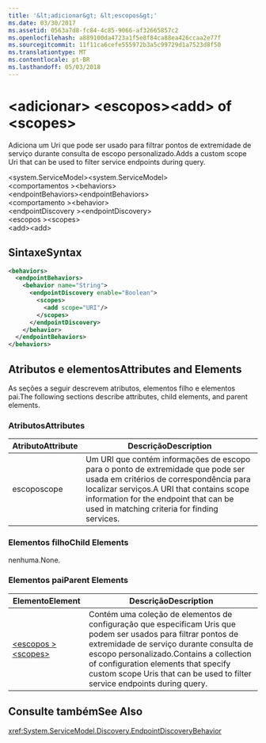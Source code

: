 ```yaml
---
title: '&lt;adicionar&gt; &lt;escopos&gt;'
ms.date: 03/30/2017
ms.assetid: 0563a7d8-fc84-4c85-9066-af32665857c2
ms.openlocfilehash: a889100da4723a1f5e8f84ca88ea426ccaa2e77f
ms.sourcegitcommit: 11f11ca6cefe555972b3a5c99729d1a7523d8f50
ms.translationtype: MT
ms.contentlocale: pt-BR
ms.lasthandoff: 05/03/2018
---
```

# <a name="ltaddgt-of-ltscopesgt"></a><span data-ttu-id="ac14a-102">&lt;adicionar&gt; &lt;escopos&gt;</span><span class="sxs-lookup"><span data-stu-id="ac14a-102">&lt;add&gt; of &lt;scopes&gt;</span></span>
<span data-ttu-id="ac14a-103">Adiciona um Uri que pode ser usado para filtrar pontos de extremidade de serviço durante consulta de escopo personalizado.</span><span class="sxs-lookup"><span data-stu-id="ac14a-103">Adds a custom scope Uri that can be used to filter service endpoints during query.</span></span>  
  
<span data-ttu-id="ac14a-104">\<system.ServiceModel></span><span class="sxs-lookup"><span data-stu-id="ac14a-104">\<system.ServiceModel></span></span>  
<span data-ttu-id="ac14a-105">\<comportamentos ></span><span class="sxs-lookup"><span data-stu-id="ac14a-105">\<behaviors></span></span>  
<span data-ttu-id="ac14a-106">\<endpointBehaviors></span><span class="sxs-lookup"><span data-stu-id="ac14a-106">\<endpointBehaviors></span></span>  
<span data-ttu-id="ac14a-107">\<comportamento ></span><span class="sxs-lookup"><span data-stu-id="ac14a-107">\<behavior></span></span>  
<span data-ttu-id="ac14a-108">\<endpointDiscovery ></span><span class="sxs-lookup"><span data-stu-id="ac14a-108">\<endpointDiscovery></span></span>  
<span data-ttu-id="ac14a-109">\<escopos ></span><span class="sxs-lookup"><span data-stu-id="ac14a-109">\<scopes></span></span>  
<span data-ttu-id="ac14a-110">\<add></span><span class="sxs-lookup"><span data-stu-id="ac14a-110">\<add></span></span>  
  
## <a name="syntax"></a><span data-ttu-id="ac14a-111">Sintaxe</span><span class="sxs-lookup"><span data-stu-id="ac14a-111">Syntax</span></span>  
  
```xml  
<behaviors>
  <endpointBehaviors>
    <behavior name="String">
      <endpointDiscovery enable="Boolean">
        <scopes>
          <add scope="URI"/>
        </scopes>
      </endpointDiscovery>
    </behavior>
  </endpointBehaviors>
</behaviors>  
```  
  
## <a name="attributes-and-elements"></a><span data-ttu-id="ac14a-112">Atributos e elementos</span><span class="sxs-lookup"><span data-stu-id="ac14a-112">Attributes and Elements</span></span>  
 <span data-ttu-id="ac14a-113">As seções a seguir descrevem atributos, elementos filho e elementos pai.</span><span class="sxs-lookup"><span data-stu-id="ac14a-113">The following sections describe attributes, child elements, and parent elements.</span></span>  
  
### <a name="attributes"></a><span data-ttu-id="ac14a-114">Atributos</span><span class="sxs-lookup"><span data-stu-id="ac14a-114">Attributes</span></span>  
  
|<span data-ttu-id="ac14a-115">Atributo</span><span class="sxs-lookup"><span data-stu-id="ac14a-115">Attribute</span></span>|<span data-ttu-id="ac14a-116">Descrição</span><span class="sxs-lookup"><span data-stu-id="ac14a-116">Description</span></span>|  
|---------------|-----------------|  
|<span data-ttu-id="ac14a-117">escopo</span><span class="sxs-lookup"><span data-stu-id="ac14a-117">scope</span></span>|<span data-ttu-id="ac14a-118">Um URI que contém informações de escopo para o ponto de extremidade que pode ser usada em critérios de correspondência para localizar serviços.</span><span class="sxs-lookup"><span data-stu-id="ac14a-118">A URI that contains scope information for the endpoint that can be used in matching criteria for finding services.</span></span>|  
  
### <a name="child-elements"></a><span data-ttu-id="ac14a-119">Elementos filho</span><span class="sxs-lookup"><span data-stu-id="ac14a-119">Child Elements</span></span>  
 <span data-ttu-id="ac14a-120">nenhuma.</span><span class="sxs-lookup"><span data-stu-id="ac14a-120">None.</span></span>  
  
### <a name="parent-elements"></a><span data-ttu-id="ac14a-121">Elementos pai</span><span class="sxs-lookup"><span data-stu-id="ac14a-121">Parent Elements</span></span>  
  
|<span data-ttu-id="ac14a-122">Elemento</span><span class="sxs-lookup"><span data-stu-id="ac14a-122">Element</span></span>|<span data-ttu-id="ac14a-123">Descrição</span><span class="sxs-lookup"><span data-stu-id="ac14a-123">Description</span></span>|  
|-------------|-----------------|  
|[<span data-ttu-id="ac14a-124">\<escopos ></span><span class="sxs-lookup"><span data-stu-id="ac14a-124">\<scopes></span></span>](../../../../../docs/framework/configure-apps/file-schema/wcf/scopes.md)|<span data-ttu-id="ac14a-125">Contém uma coleção de elementos de configuração que especificam Uris que podem ser usados para filtrar pontos de extremidade de serviço durante consulta de escopo personalizado.</span><span class="sxs-lookup"><span data-stu-id="ac14a-125">Contains a collection of configuration elements that specify custom scope Uris that can be used to filter service endpoints during query.</span></span>|  
  
## <a name="see-also"></a><span data-ttu-id="ac14a-126">Consulte também</span><span class="sxs-lookup"><span data-stu-id="ac14a-126">See Also</span></span>  
 <xref:System.ServiceModel.Discovery.EndpointDiscoveryBehavior>
